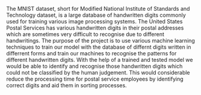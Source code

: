 The MNIST dataset, short for Modified National Institute of Standards and Technology dataset, is a large database of handwritten digits commonly used for training various image processing systems.
The United States Postal Services has various handwritten digits in their postal addresses which are sometimes very difficult to recognise due to different handwritings. 
The purpose of the project is to use various machine learning techniques to train our model with the database of differnt digits written in differrent forms and train our machines
to recognise the patterns for different handwritten digits. With the help of a trained and tested model we would be able to identify and recognise those handwritten digits 
which could not be classified by the human judgement. This would considerable reduce the processing time for postal service employees by identifying correct digits and 
aid them in sorting processes.
